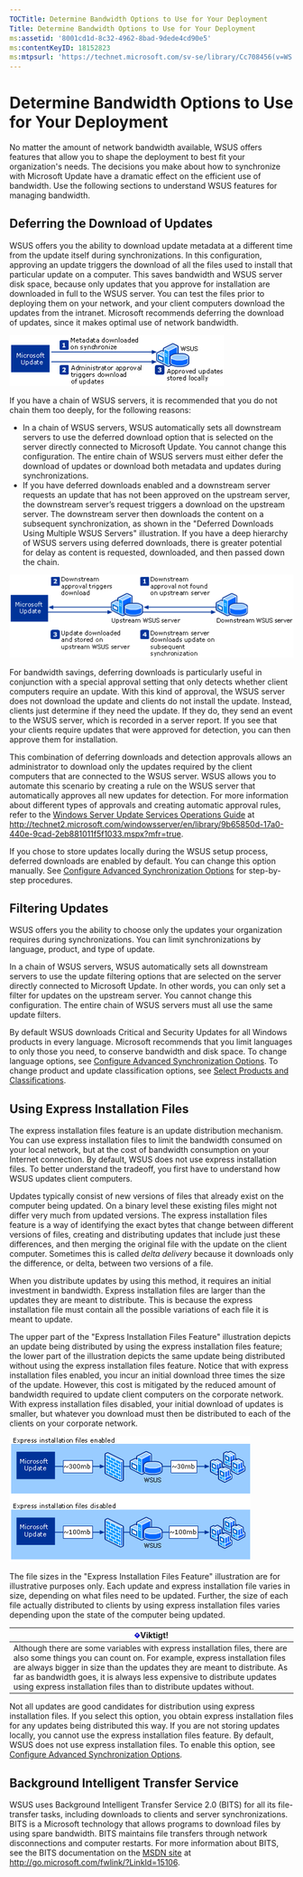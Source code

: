```yaml
---
TOCTitle: Determine Bandwidth Options to Use for Your Deployment
Title: Determine Bandwidth Options to Use for Your Deployment
ms:assetid: '8001cd1d-8c32-4962-8bad-9dede4cd90e5'
ms:contentKeyID: 18152823
ms:mtpsurl: 'https://technet.microsoft.com/sv-se/library/Cc708456(v=WS.10)'
---
```


Determine Bandwidth Options to Use for Your Deployment
======================================================

No matter the amount of network bandwidth available, WSUS offers features that allow you to shape the deployment to best fit your organization's needs. The decisions you make about how to synchronize with Microsoft Update have a dramatic effect on the efficient use of bandwidth. Use the following sections to understand WSUS features for managing bandwidth.

<span id="WUS_DeferringDownloadOfUpdates"></span>
Deferring the Download of Updates
---------------------------------

WSUS offers you the ability to download update metadata at a different time from the update itself during synchronizations. In this configuration, approving an update triggers the download of all the files used to install that particular update on a computer. This saves bandwidth and WSUS server disk space, because only updates that you approve for installation are downloaded in full to the WSUS server. You can test the files prior to deploying them on your network, and your client computers download the updates from the intranet. Microsoft recommends deferring the download of updates, since it makes optimal use of network bandwidth.

![](images/Cc708456.0d256355-4cb8-4f22-9386-da71754ce94e(WS.10).gif)

If you have a chain of WSUS servers, it is recommended that you do not chain them too deeply, for the following reasons:

-   In a chain of WSUS servers, WSUS automatically sets all downstream servers to use the deferred download option that is selected on the server directly connected to Microsoft Update. You cannot change this configuration. The entire chain of WSUS servers must either defer the download of updates or download both metadata and updates during synchronizations.
-   If you have deferred downloads enabled and a downstream server requests an update that has not been approved on the upstream server, the downstream server’s request triggers a download on the upstream server. The downstream server then downloads the content on a subsequent synchronization, as shown in the "Deferred Downloads Using Multiple WSUS Servers" illustration. If you have a deep hierarchy of WSUS servers using deferred downloads, there is greater potential for delay as content is requested, downloaded, and then passed down the chain.

![](images/Cc708456.7858baf2-f6c3-4e87-ad8d-a06a20aa5dd8(WS.10).gif)

For bandwidth savings, deferring downloads is particularly useful in conjunction with a special approval setting that only detects whether client computers require an update. With this kind of approval, the WSUS server does not download the update and clients do not install the update. Instead, clients just determine if they need the update. If they do, they send an event to the WSUS server, which is recorded in a server report. If you see that your clients require updates that were approved for detection, you can then approve them for installation.

This combination of deferring downloads and detection approvals allows an administrator to download only the updates required by the client computers that are connected to the WSUS server. WSUS allows you to automate this scenario by creating a rule on the WSUS server that automatically approves all new updates for detection. For more information about different types of approvals and creating automatic approval rules, refer to the [Windows Server Update Services Operations Guide](http://technet2.microsoft.com/windowsserver/en/library/9b65850d-17a0-440e-9cad-2eb881011f5f1033.mspx?mfr=true) at http://technet2.microsoft.com/windowsserver/en/library/9b65850d-17a0-440e-9cad-2eb881011f5f1033.mspx?mfr=true.

If you chose to store updates locally during the WSUS setup process, deferred downloads are enabled by default. You can change this option manually. See [Configure Advanced Synchronization Options](https://technet.microsoft.com/75060d37-429c-4cf8-a5ee-708470794b7c) for step-by-step procedures.

Filtering Updates
-----------------

WSUS offers you the ability to choose only the updates your organization requires during synchronizations. You can limit synchronizations by language, product, and type of update.

In a chain of WSUS servers, WSUS automatically sets all downstream servers to use the update filtering options that are selected on the server directly connected to Microsoft Update. In other words, you can only set a filter for updates on the upstream server. You cannot change this configuration. The entire chain of WSUS servers must all use the same update filters.

By default WSUS downloads Critical and Security Updates for all Windows products in every language. Microsoft recommends that you limit languages to only those you need, to conserve bandwidth and disk space. To change language options, see [Configure Advanced Synchronization Options](https://technet.microsoft.com/75060d37-429c-4cf8-a5ee-708470794b7c). To change product and update classification options, see [Select Products and Classifications](https://technet.microsoft.com/174afd08-f5f0-4229-8665-4faec7b993dd).

Using Express Installation Files
--------------------------------

The express installation files feature is an update distribution mechanism. You can use express installation files to limit the bandwidth consumed on your local network, but at the cost of bandwidth consumption on your Internet connection. By default, WSUS does not use express installation files. To better understand the tradeoff, you first have to understand how WSUS updates client computers.

Updates typically consist of new versions of files that already exist on the computer being updated. On a binary level these existing files might not differ very much from updated versions. The express installation files feature is a way of identifying the exact bytes that change between different versions of files, creating and distributing updates that include just these differences, and then merging the original file with the update on the client computer. Sometimes this is called *delta delivery* because it downloads only the difference, or delta, between two versions of a file.

When you distribute updates by using this method, it requires an initial investment in bandwidth. Express installation files are larger than the updates they are meant to distribute. This is because the express installation file must contain all the possible variations of each file it is meant to update.

The upper part of the "Express Installation Files Feature" illustration depicts an update being distributed by using the express installation files feature; the lower part of the illustration depicts the same update being distributed without using the express installation files feature. Notice that with express installation files enabled, you incur an initial download three times the size of the update. However, this cost is mitigated by the reduced amount of bandwidth required to update client computers on the corporate network. With express installation files disabled, your initial download of updates is smaller, but whatever you download must then be distributed to each of the clients on your corporate network.

![](images/Cc708456.77edc56e-9ae3-4827-a99d-625a11339dc9(WS.10).gif)

The file sizes in the "Express Installation Files Feature" illustration are for illustrative purposes only. Each update and express installation file varies in size, depending on what files need to be updated. Further, the size of each file actually distributed to clients by using express installation files varies depending upon the state of the computer being updated.

| ![](images/Cc708456.Important(WS.10).gif)Viktigt!                                                                                                                                                                                                                                                                                                    |
|-----------------------------------------------------------------------------------------------------------------------------------------------------------------------------------------------------------------------------------------------------------------------------------------------------------------------------------------------------------------------------------|
| Although there are some variables with express installation files, there are also some things you can count on. For example, express installation files are always bigger in size than the updates they are meant to distribute. As far as bandwidth goes, it is always less expensive to distribute updates using express installation files than to distribute updates without. |

Not all updates are good candidates for distribution using express installation files. If you select this option, you obtain express installation files for any updates being distributed this way. If you are not storing updates locally, you cannot use the express installation files feature. By default, WSUS does not use express installation files. To enable this option, see [Configure Advanced Synchronization Options](https://technet.microsoft.com/75060d37-429c-4cf8-a5ee-708470794b7c).

Background Intelligent Transfer Service
---------------------------------------

WSUS uses Background Intelligent Transfer Service 2.0 (BITS) for all its file-transfer tasks, including downloads to clients and server synchronizations. BITS is a Microsoft technology that allows programs to download files by using spare bandwidth. BITS maintains file transfers through network disconnections and computer restarts. For more information about BITS, see the BITS documentation on the [MSDN site](http://go.microsoft.com/fwlink/?linkid=15106) at http://go.microsoft.com/fwlink/?LinkId=15106.
